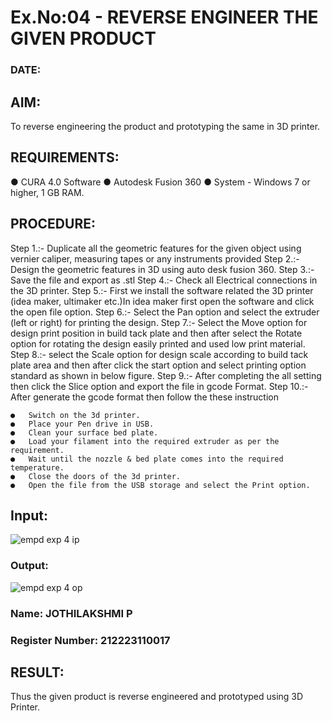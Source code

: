 # Ex.No:04 - REVERSE ENGINEER THE GIVEN PRODUCT

### DATE: 

## AIM: 
 To reverse engineering the product and prototyping the same in 3D printer.

## REQUIREMENTS:
 ●	CURA 4.0 Software
 ●	 Autodesk Fusion 360
 ●	 System - Windows 7 or higher, 1 GB RAM.

## PROCEDURE:
 Step 1.:- Duplicate all the geometric features for the given object using vernier caliper, measuring tapes or any instruments provided
 Step 2.:- Design the geometric features in 3D using auto desk fusion 360.
 Step 3.:- Save the file and export as .stl
 Step 4.:- Check all Electrical connections in the 3D printer.
 Step 5.:- First we install the software related the 3D printer (idea maker, ultimaker etc.)In idea maker first open the software and click the open file option.
 Step 6.:- Select the Pan option and select the extruder (left or right) for printing the design.
 Step 7.:- Select the Move option for design print position in build tack plate and then after select the Rotate option for rotating the design easily printed and used low print material.
 Step 8.:- select the Scale option for design scale according to build tack plate area and then
 after click the start option and select printing option standard as shown in below figure.
 Step 9.:- After completing the all setting then click the Slice option and export the file in gcode Format.
 Step 10.:- After generate the gcode format then follow the these instruction 
    
    ●	Switch on the 3d printer.
    ●	Place your Pen drive in USB.
    ●	Clean your surface bed plate.
    ●	Load your filament into the required extruder as per the requirement.
    ●	Wait until the nozzle & bed plate comes into the required temperature.
    ●	Close the doors of the 3d printer.
    ●	Open the file from the USB storage and select the Print option.

## Input:
![empd exp 4 ip](https://github.com/Tanushreea05/Ex.-10---REVERSE-ENGINEER-THE-GIVEN-PRODUCT/assets/138849166/4bebc653-aea7-47b4-88d8-45c27801025e)


### Output:
![empd exp 4 op](https://github.com/Tanushreea05/Ex.-10---REVERSE-ENGINEER-THE-GIVEN-PRODUCT/assets/138849166/55404e0c-7a64-4b9a-af0a-14fac007d3c6)



### Name: JOTHILAKSHMI P
### Register Number: 212223110017

## RESULT:

   Thus the given product is reverse engineered and prototyped using 3D Printer.
